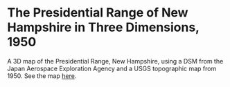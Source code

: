 # The Presidential Range of New Hampshire in Three Dimensions, 1950
A 3D map of the Presidential Range, New Hampshire, using a DSM from the Japan Aerospace Exploration Agency and a USGS topographic map from 1950. See the map [here](https://jebowe3.github.io/lewiston-1950-3d/).
